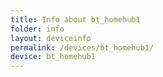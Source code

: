 ```yaml
---
title: Info about bt_homehub1
folder: info
layout: deviceinfo
permalink: /devices/bt_homehub1/
device: bt_homehub1
---
```

